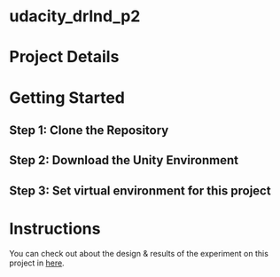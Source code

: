 # udacity_drlnd_p2

# Project Details


# Getting Started

## Step 1: Clone the Repository

## Step 2: Download the Unity Environment

## Step 3: Set virtual environment for this project

# Instructions

You can check out about the design & results of the experiment on this project in [here]().
